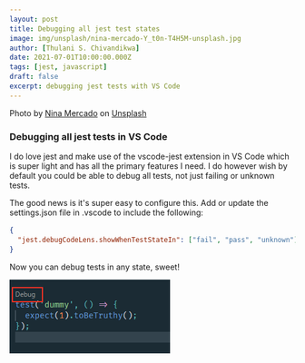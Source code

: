 ```yaml
---
layout: post
title: Debugging all jest test states
image: img/unsplash/nina-mercado-Y_t0n-T4H5M-unsplash.jpg
author: [Thulani S. Chivandikwa]
date: 2021-07-01T10:00:00.000Z
tags: [jest, javascript]
draft: false
excerpt: debugging jest tests with VS Code
---
```


Photo by <a href="https://unsplash.com/@nina_mercado?utm_source=unsplash&utm_medium=referral&utm_content=creditCopyText">Nina Mercado</a> on <a href="https://unsplash.com/photos/Y_t0n-T4H5M?utm_source=unsplash&utm_medium=referral&utm_content=creditCopyText">Unsplash</a>

### Debugging all jest tests in VS Code

I do love jest and make use of the vscode-jest extension in VS Code which is super light and has all the primary features I need. I do however wish by default you could be able to debug all tests, not just failing or unknown tests.

The good news is it's super easy to configure this. Add or update the settings.json file in .vscode to include the following:

```json
{
  "jest.debugCodeLens.showWhenTestStateIn": ["fail", "pass", "unknown"]
}
```

Now you can debug tests in any state, sweet!

![](img/debug-jest.png)
